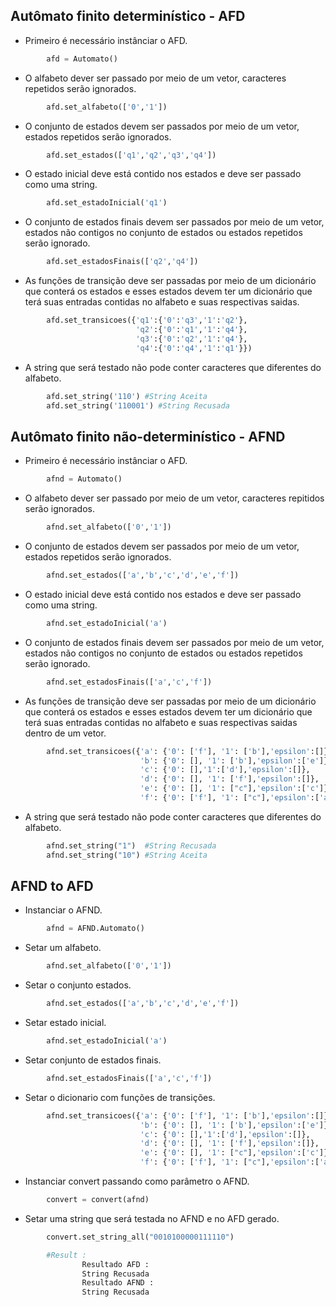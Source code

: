 ## Autômato finito determinístico - AFD

- Primeiro é necessário instânciar o AFD.

```py
        afd = Automato()
```
- O alfabeto dever ser passado por meio de um vetor, caracteres repetidos serão ignorados.

```py
        afd.set_alfabeto(['0','1']) 
```
- O conjunto de estados devem ser passados por meio de um vetor, estados repetidos serão ignorados.

```py   
        afd.set_estados(['q1','q2','q3','q4'])
```
- O estado inicial deve está contido nos estados e deve ser passado como uma string.

```py
        afd.set_estadoInicial('q1')
```
- O conjunto de estados finais devem ser passados por meio de um vetor, estados não contigos no conjunto de estados ou estados repetidos serão ignorado.

```py   
        afd.set_estadosFinais(['q2','q4'])
```
- As funções de transição deve ser passadas por meio de um dicionário que conterá os estados e esses estados devem ter um dicionário que terá suas entradas contidas no alfabeto e suas respectivas saidas.

```py    
        afd.set_transicoes({'q1':{'0':'q3','1':'q2'},
                            'q2':{'0':'q1','1':'q4'},
                            'q3':{'0':'q2','1':'q4'},
                            'q4':{'0':'q4','1':'q1'}}) 
```
- A string que será testado não pode conter caracteres que diferentes do alfabeto.

```py
        afd.set_string('110') #String Aceita
        afd.set_string('110001') #String Recusada
```

## Autômato finito não-determinístico - AFND

- Primeiro é necessário instânciar o AFD.

```py
        afnd = Automato()
```
- O alfabeto dever ser passado por meio de um vetor, caracteres repitidos serão ignorados.

```py
        afnd.set_alfabeto(['0','1']) 
```
- O conjunto de estados devem ser passados por meio de um vetor, estados repetidos serão ignorados.

```py   
        afnd.set_estados(['a','b','c','d','e','f'])
```
- O estado inicial deve está contido nos estados e deve ser passado como uma string.

```py
        afnd.set_estadoInicial('a')
```
- O conjunto de estados finais devem ser passados por meio de um vetor, estados não contigos no conjunto de estados ou estados repetidos serão ignorado.

```py   
        afnd.set_estadosFinais(['a','c','f'])
```
- As funções de transição deve ser passadas por meio de um dicionário que conterá os estados e esses estados devem ter um dicionário que terá suas entradas contidas no alfabeto e suas respectivas saidas dentro de um vetor.

```py    
        afnd.set_transicoes({'a': {'0': ['f'], '1': ['b'],'epsilon':[]},
                             'b': {'0': [], '1': ['b'],'epsilon':['e']},
                             'c': {'0': [],'1':['d'],'epsilon':[]},
                             'd': {'0': [], '1': ['f'],'epsilon':[]},
                             'e': {'0': [], '1': ["c"],'epsilon':['c']},
                             'f': {'0': ['f'], '1': ["c"],'epsilon':['a']}})  
```
- A string que será testado não pode conter caracteres que diferentes do alfabeto.

```py
        afnd.set_string("1")  #String Recusada
        afnd.set_string("10") #String Aceita
```

## AFND to AFD

- Instanciar o AFND.

```py
        afnd = AFND.Automato()
```

- Setar um alfabeto.

```py
        afnd.set_alfabeto(['0','1'])
```

- Setar o conjunto estados.

```py
        afnd.set_estados(['a','b','c','d','e','f'])
```

- Setar estado inicial.

```py
        afnd.set_estadoInicial('a')
```

- Setar conjunto de estados finais.

```py  
        afnd.set_estadosFinais(['a','c','f'])
```

- Setar o dicionario com funções de transições.

```py
        afnd.set_transicoes({'a': {'0': ['f'], '1': ['b'],'epsilon':[]},
                             'b': {'0': [], '1': ['b'],'epsilon':['e']},
                             'c': {'0': [],'1':['d'],'epsilon':[]},
                             'd': {'0': [], '1': ['f'],'epsilon':[]},
                             'e': {'0': [], '1': ["c"],'epsilon':['c']},
                             'f': {'0': ['f'], '1': ["c"],'epsilon':['a']}})
```
- Instanciar convert passando como parâmetro o AFND.

```py
        convert = convert(afnd)
```

- Setar uma string que será testada no AFND e no AFD gerado.

```py
        convert.set_string_all("0010100000111110")

        #Result :
                Resultado AFD : 
                String Recusada
                Resultado AFND : 
                String Recusada
```